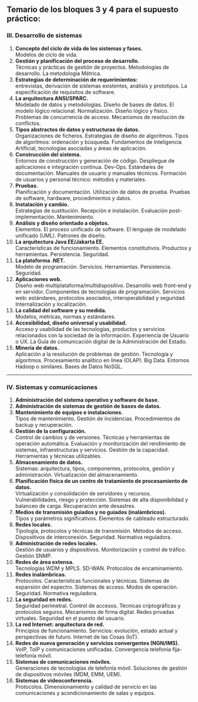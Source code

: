 ## Temario de los bloques 3 y 4 para el supuesto práctico: <!-- {docsify-ignore} -->

### III. Desarrollo de sistemas <!-- {docsify-ignore} -->

1. **Concepto del ciclo de vida de los sistemas y fases.**  
   Modelos de ciclo de vida.
2. **Gestión y planificación del proceso de desarrollo.**  
   Técnicas y prácticas de gestión de proyectos. Metodologías de desarrollo. La metodología Métrica.
3. **Estrategias de determinación de requerimientos:**  
   entrevistas, derivación de sistemas existentes, análisis y prototipos. La especificación de requisitos de software.
4. **La arquitectura ANSI/SPARC.**  
   Modelado de datos y metodologías. Diseño de bases de datos. El modelo lógico relacional. Normalización. Diseño lógico y físico. Problemas de concurrencia de acceso. Mecanismos de resolución de conflictos.
5. **Tipos abstractos de datos y estructuras de datos.**  
   Organizaciones de ficheros. Estrategias de diseño de algoritmos. Tipos de algoritmos: ordenación y búsqueda. Fundamentos de Inteligencia Artificial, tecnologías asociadas y áreas de aplicación.
6. **Construcción del sistema.**  
   Entornos de construcción y generación de código. Despliegue de aplicaciones e integración continua. Dev-Ops. Estándares de documentación. Manuales de usuario y manuales técnicos. Formación de usuarios y personal técnico: métodos y materiales.
7. **Pruebas.**  
   Planificación y documentación. Utilización de datos de prueba. Pruebas de software, hardware, procedimientos y datos.
8. **Instalación y cambio.**  
   Estrategias de sustitución. Recepción e instalación. Evaluación post-implementación. Mantenimiento.
9. **Análisis y diseño orientado a objetos.**  
   Elementos. El proceso unificado de software. El lenguaje de modelado unificado (UML). Patrones de diseño.
10. **La arquitectura Java EE/Jakarta EE.**  
    Características de funcionamiento. Elementos constitutivos. Productos y herramientas. Persistencia. Seguridad.
11. **La plataforma .NET.**  
    Modelo de programación. Servicios. Herramientas. Persistencia. Seguridad.
12. **Aplicaciones web.**  
    Diseño web multiplataforma/multidispositivo. Desarrollo web front-end y en servidor. Componentes de tecnologías de programación. Servicios web: estándares, protocolos asociados, interoperabilidad y seguridad. Internalización y localización.
13. **La calidad del software y su medida.**  
    Modelos, métricas, normas y estándares.
14. **Accesibilidad, diseño universal y usabilidad.**  
    Acceso y usabilidad de las tecnologías, productos y servicios relacionados con la sociedad de la información. Experiencia de Usuario o UX. La Guía de comunicación digital de la Administración del Estado.
15. **Minería de datos.**  
    Aplicación a la resolución de problemas de gestión. Tecnología y algoritmos. Procesamiento analítico en línea (OLAP). Big Data. Entornos Hadoop o similares. Bases de Datos NoSQL.

---

### IV. Sistemas y comunicaciones <!-- {docsify-ignore} -->

1. **Administración del sistema operativo y software de base.**
2. **Administración de sistemas de gestión de bases de datos.**
3. **Mantenimiento de equipos e instalaciones.**  
   Tipos de mantenimiento. Gestión de incidencias. Procedimientos de backup y recuperación.
4. **Gestión de la configuración.**  
   Control de cambios y de versiones. Técnicas y herramientas de operación automática. Evaluación y monitorización del rendimiento de sistemas, infraestructuras y servicios. Gestión de la capacidad. Herramientas y técnicas utilizables.
5. **Almacenamiento de datos.**  
   Sistemas: arquitectura, tipos, componentes, protocolos, gestión y administración. Virtualización del almacenamiento.
6. **Planificación física de un centro de tratamiento de procesamiento de datos.**  
   Virtualización y consolidación de servidores y recursos. Vulnerabilidades, riesgo y protección. Sistemas de alta disponibilidad y balanceo de carga. Recuperación ante desastres.
7. **Medios de transmisión guiados y no guiados (inalámbricos).**  
   Tipos y parámetros significativos. Elementos de cableado estructurado.
8. **Redes locales.**  
   Tipología, protocolos y técnicas de transmisión. Métodos de acceso. Dispositivos de interconexión. Seguridad. Normativa reguladora.
9. **Administración de redes locales.**  
   Gestión de usuarios y dispositivos. Monitorización y control de tráfico. Gestión SNMP.
10. **Redes de área extensa.**  
    Tecnologías WDM y MPLS. SD-WAN. Protocolos de encaminamiento.
11. **Redes inalámbricas.**  
    Protocolos. Características funcionales y técnicas. Sistemas de expansión del espectro. Sistemas de acceso. Modos de operación. Seguridad. Normativa reguladora.
12. **La seguridad en redes.**  
    Seguridad perimetral. Control de accesos. Técnicas criptográficas y protocolos seguros. Mecanismos de firma digital. Redes privadas virtuales. Seguridad en el puesto del usuario.
13. **La red Internet: arquitectura de red.**  
    Principios de funcionamiento. Servicios: evolución, estado actual y perspectivas de futuro. Internet de las Cosas (IoT).
14. **Redes de nueva generación y servicios convergentes (NGN/IMS).**  
    VoIP, ToIP y comunicaciones unificadas. Convergencia telefonía fija-telefonía móvil.
15. **Sistemas de comunicaciones móviles.**  
    Generaciones de tecnologías de telefonía móvil. Soluciones de gestión de dispositivos móviles (MDM, EMM, UEM).
16. **Sistemas de videoconferencia.**  
    Protocolos. Dimensionamiento y calidad de servicio en las comunicaciones y acondicionamiento de salas y equipos.

